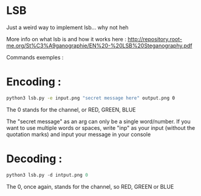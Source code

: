 # LSB
Just a weird way to implement lsb... why not heh


More info on what lsb is and how it works here : http://repository.root-me.org/St%C3%A9ganographie/EN%20-%20LSB%20Steganography.pdf


Commands exemples : 

# Encoding : 

```bash
python3 lsb.py -e input.png "secret message here" output.png 0
```

The 0 stands for the channel, or RED, GREEN, BLUE 

The "secret message" as an arg can only be a single word/number. If you want to use multiple words or spaces, write "inp" as your input (without the quotation marks) and input your message in your console

# Decoding : 

```py
python3 lsb.py -d intput.png 0
```

The 0, once again, stands for the channel, so RED, GREEN or BLUE 
